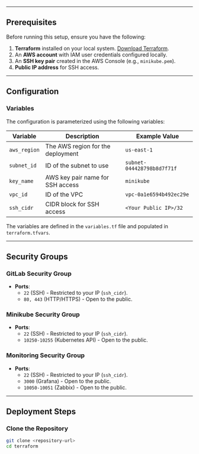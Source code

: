 
---

## Prerequisites
Before running this setup, ensure you have the following:
1. **Terraform** installed on your local system. [Download Terraform](https://www.terraform.io/downloads).
2. An **AWS account** with IAM user credentials configured locally.
3. An **SSH key pair** created in the AWS Console (e.g., `minikube.pem`).
4. **Public IP address** for SSH access.

---

## Configuration

### Variables
The configuration is parameterized using the following variables:

| Variable      | Description                      | Example Value              |
|---------------|----------------------------------|----------------------------|
| `aws_region`  | The AWS region for the deployment | `us-east-1`               |
| `subnet_id`   | ID of the subnet to use          | `subnet-044428798b8d7f71f` |
| `key_name`    | AWS key pair name for SSH access | `minikube`                |
| `vpc_id`      | ID of the VPC                   | `vpc-0a1e6594b492ec29e`   |
| `ssh_cidr`    | CIDR block for SSH access        | `<Your Public IP>/32`     |

The variables are defined in the `variables.tf` file and populated in `terraform.tfvars`.

---

## Security Groups

### GitLab Security Group
- **Ports**:
  - `22` (SSH) - Restricted to your IP (`ssh_cidr`).
  - `80, 443` (HTTP/HTTPS) - Open to the public.

### Minikube Security Group
- **Ports**:
  - `22` (SSH) - Restricted to your IP (`ssh_cidr`).
  - `10250-10255` (Kubernetes API) - Open to the public.

### Monitoring Security Group
- **Ports**:
  - `22` (SSH) - Restricted to your IP (`ssh_cidr`).
  - `3000` (Grafana) - Open to the public.
  - `10050-10051` (Zabbix) - Open to the public.

---

## Deployment Steps

### Clone the Repository
```bash
git clone <repository-url>
cd terraform
